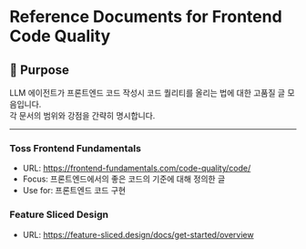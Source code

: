 # Reference Documents for Frontend Code Quality

## 🧩 Purpose
LLM 에이전트가 프론트엔드 코드 작성시 코드 퀄리티를 올리는 법에 대한 고품질 글 모음입니다.  
각 문서의 범위와 강점을 간략히 명시합니다.

---

### Toss Frontend Fundamentals
- URL: https://frontend-fundamentals.com/code-quality/code/
- Focus: 프론트엔드에서의 좋은 코드의 기준에 대해 정의한 글
- Use for: 프론트엔드 코드 구현

### Feature Sliced Design
- URL: https://feature-sliced.design/docs/get-started/overview